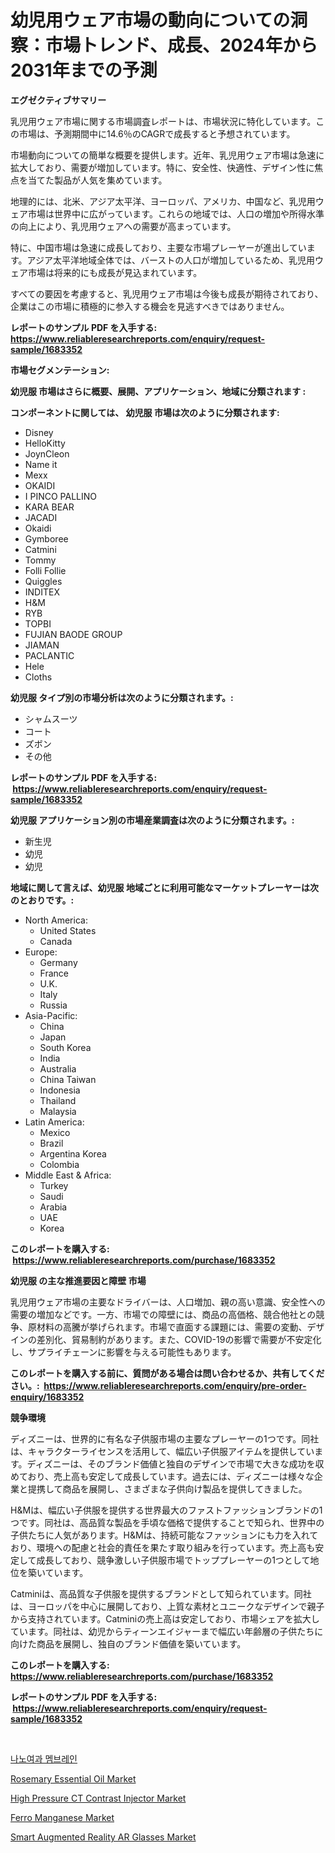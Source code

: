 <p><h1>幼児用ウェア市場の動向についての洞察：市場トレンド、成長、2024年から2031年までの予測</h1></p><p><strong>エグゼクティブサマリー</strong></p>
<p><p>乳児用ウェア市場に関する市場調査レポートは、市場状況に特化しています。この市場は、予測期間中に14.6％のCAGRで成長すると予想されています。</p><p>市場動向についての簡単な概要を提供します。近年、乳児用ウェア市場は急速に拡大しており、需要が増加しています。特に、安全性、快適性、デザイン性に焦点を当てた製品が人気を集めています。</p><p>地理的には、北米、アジア太平洋、ヨーロッパ、アメリカ、中国など、乳児用ウェア市場は世界中に広がっています。これらの地域では、人口の増加や所得水準の向上により、乳児用ウェアへの需要が高まっています。</p><p>特に、中国市場は急速に成長しており、主要な市場プレーヤーが進出しています。アジア太平洋地域全体では、バーストの人口が増加しているため、乳児用ウェア市場は将来的にも成長が見込まれています。</p><p>すべての要因を考慮すると、乳児用ウェア市場は今後も成長が期待されており、企業はこの市場に積極的に参入する機会を見逃すべきではありません。</p></p>
<p><strong>レポートのサンプル PDF を入手する: <a href="https://www.reliableresearchreports.com/enquiry/request-sample/1683352">https://www.reliableresearchreports.com/enquiry/request-sample/1683352</a></strong></p>
<p><strong>市場セグメンテーション:</strong></p>
<p><strong> 幼児服 市場はさらに概要、展開、アプリケーション、地域に分類されます :</strong></p>
<p><strong>コンポーネントに関しては、 幼児服 市場は次のように分類されます: &nbsp;</strong></p>
<p><ul><li>Disney</li><li>HelloKitty</li><li>JoynCleon</li><li>Name it</li><li>Mexx</li><li>OKAIDI</li><li>I PINCO PALLINO</li><li>KARA BEAR</li><li>JACADI</li><li>Okaidi</li><li>Gymboree</li><li>Catmini</li><li>Tommy</li><li>Folli Follie</li><li>Quiggles</li><li>INDITEX</li><li>H&M</li><li>RYB</li><li>TOPBI</li><li>FUJIAN BAODE GROUP</li><li>JIAMAN</li><li>PACLANTIC</li><li>Hele</li><li>Cloths</li></ul></p>
<p><strong> 幼児服 タイプ別の市場分析は次のように分類されます。:</strong></p>
<p><ul><li>シャムスーツ</li><li>コート</li><li>ズボン</li><li>その他</li></ul></p>
<p><strong>レポートのサンプル PDF を入手する: &nbsp;<a href="https://www.reliableresearchreports.com/enquiry/request-sample/1683352">https://www.reliableresearchreports.com/enquiry/request-sample/1683352</a></strong></p>
<p><strong> 幼児服 アプリケーション別の市場産業調査は次のように分類されます。:</strong></p>
<p><ul><li>新生児</li><li>幼児</li><li>幼児</li></ul></p>
<p><strong>地域に関して言えば、幼児服 地域ごとに利用可能なマーケットプレーヤーは次のとおりです。:</strong></p>
<p><ul>
    <li>
        North America:
        <ul>
            <li>United States</li>
            <li>Canada</li>
        </ul>
    </li>
    <li>
        Europe:
        <ul>
            <li>Germany</li>
            <li>France</li>
            <li>U.K.</li>
            <li>Italy</li>
            <li>Russia</li>
        </ul>
    </li>
    <li>
        Asia-Pacific:
        <ul>
            <li>China</li>
            <li>Japan</li>
            <li>South Korea</li>
            <li>India</li>
            <li>Australia</li>
            <li>China Taiwan</li>
            <li>Indonesia</li>
            <li>Thailand</li>
            <li>Malaysia</li>
        </ul>
    </li>
    <li>
        Latin America:
        <ul>
            <li>Mexico</li>
            <li>Brazil</li>
            <li>Argentina Korea</li>
            <li>Colombia</li>
        </ul>
    </li>
    <li>
        Middle East & Africa:
        <ul>
            <li>Turkey</li>
            <li>Saudi</li>
            <li>Arabia</li>
            <li>UAE</li>
            <li>Korea</li>
        </ul>
    </li>
    </ul></p>
<p><strong>このレポートを購入する: &nbsp;<a href="https://www.reliableresearchreports.com/purchase/1683352">https://www.reliableresearchreports.com/purchase/1683352</a></strong></p>
<p><strong>幼児服 の主な推進要因と障壁 市場</strong></p>
<p><p>乳児用ウェア市場の主要なドライバーは、人口増加、親の高い意識、安全性への需要の増加などです。一方、市場での障壁には、商品の高価格、競合他社との競争、原材料の高騰が挙げられます。市場で直面する課題には、需要の変動、デザインの差別化、貿易制約があります。また、COVID-19の影響で需要が不安定化し、サプライチェーンに影響を与える可能性もあります。</p></p>
<p><strong>このレポートを購入する前に、質問がある場合は問い合わせるか、共有してください。:&nbsp; <a href="https://www.reliableresearchreports.com/enquiry/pre-order-enquiry/1683352">https://www.reliableresearchreports.com/enquiry/pre-order-enquiry/1683352</a></strong></p>
<p><strong>競争環境</strong></p>
<p><p>ディズニーは、世界的に有名な子供服市場の主要なプレーヤーの1つです。同社は、キャラクターライセンスを活用して、幅広い子供服アイテムを提供しています。ディズニーは、そのブランド価値と独自のデザインで市場で大きな成功を収めており、売上高も安定して成長しています。過去には、ディズニーは様々な企業と提携して商品を展開し、さまざまな子供向け製品を提供してきました。</p><p>H&Mは、幅広い子供服を提供する世界最大のファストファッションブランドの1つです。同社は、高品質な製品を手頃な価格で提供することで知られ、世界中の子供たちに人気があります。H&Mは、持続可能なファッションにも力を入れており、環境への配慮と社会的責任を果たす取り組みを行っています。売上高も安定して成長しており、競争激しい子供服市場でトッププレーヤーの1つとして地位を築いています。</p><p>Catminiは、高品質な子供服を提供するブランドとして知られています。同社は、ヨーロッパを中心に展開しており、上質な素材とユニークなデザインで親子から支持されています。Catminiの売上高は安定しており、市場シェアを拡大しています。同社は、幼児からティーンエイジャーまで幅広い年齢層の子供たちに向けた商品を展開し、独自のブランド価値を築いています。</p></p>
<p><strong>このレポートを購入する: &nbsp; <a href="https://www.reliableresearchreports.com/purchase/1683352">https://www.reliableresearchreports.com/purchase/1683352</a></strong></p>
<p><strong>レポートのサンプル PDF を入手する: &nbsp;<a href="https://www.reliableresearchreports.com/enquiry/request-sample/1683352">https://www.reliableresearchreports.com/enquiry/request-sample/1683352</a></strong><strong></strong></p>
<p>&nbsp;</p>
<p><p><a href="https://github.com/idcefvhkdut6/Market-Research-Report-List-1/blob/main/7840881194002.md">나노여과 멤브레인</a></p><p><a href="https://zircon-bluebell-299.notion.site/Rosemary-Essential-Oil-Market-Research-Report-Unlocks-Analysis-on-the-Market-Financial-Status-Marke-d36c7e14cdfb4e40b2cf0e6e16fef861">Rosemary Essential Oil Market</a></p><p><a href="https://issuu.com/reportprime-2/docs/high-pressure-ct-contrast-injector-market-size-203">High Pressure CT Contrast Injector Market</a></p><p><a href="https://github.com/lylyparadise/Market-Research-Report-List-2/blob/main/ferro-manganese-market.md">Ferro Manganese Market</a></p><p><a href="https://view.publitas.com/reportprime-1/smart-augmented-reality-ar-glasses-market-dynamics-2024-2031-also-about-its-market-trends-projections-and-opportunities/">Smart Augmented Reality AR Glasses Market</a></p></p>